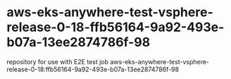# aws-eks-anywhere-test-vsphere-release-0-18-ffb56164-9a92-493e-b07a-13ee2874786f-98
repository for use with E2E test job aws-eks-anywhere-test-vsphere-release-0-18:ffb56164-9a92-493e-b07a-13ee2874786f-98
